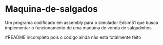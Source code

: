# Maquina-de-salgados
Um programa codificado em assembly para o simulador Edsim51 que busca implementar o funcionamento de uma maquina de venda de salgadinhos

#README incompleto pois o codigo ainda não esta totalmente feito
